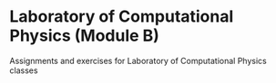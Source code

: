 # Laboratory of Computational Physics (Module B)
Assignments and exercises for Laboratory of Computational Physics classes
